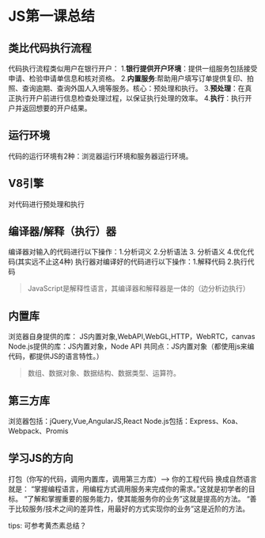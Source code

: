 # JS第一课总结
## 类比代码执行流程
代码执行流程类似用户在银行开户：
1.**银行提供开户环境**：提供一组服务包括接受申请、检验申请单信息和核对资格。
2.**内置服务**:帮助用户填写订单提供复印、拍照、查询逾期、查询外国人入境等服务。核心：预处理和执行。
3.**预处理**：在真正执行开户前进行信息检查处理过程，以保证执行处理的效率。
4.**执行**：执行开户并返回想要的开户结果。
## 运行环境
代码的运行环境有2种：浏览器运行环境和服务器运行环境。
## V8引擎
对代码进行预处理和执行
## 编译器/解释（执行）器  
编译器对输入的代码进行以下操作：1.分析词义 2.分析语法 3. 分析语义 4.优化代码(其实远不止这4种) 
执行器对编译好的代码进行以下操作：1.解释代码 2.执行代码
> JavaScript是解释性语言，其编译器和解释器是一体的（边分析边执行）
## 内置库
浏览器自身提供的库： JS内置对象,WebAPI,WebGL,HTTP，WebRTC，canvas
Node.js提供的库：JS内置对象，Node API
共同点：JS内置对象（都使用js来编代码，都提供JS的语言特性。）
> 数组、数据对象、数据结构、数据类型、运算符。
## 第三方库
浏览器包括：jQuery,Vue,AngularJS,React
Node.js包括：Express、Koa、Webpack、Promis
## 学习JS的方向
打包（你写的代码，调用内置库，调用第三方库）--> 你的工程代码
换成自然语言就是：
“掌握编程语言，用编程方式调用服务来完成你的需求。”这就是初学者的目标。
“了解和掌握重要的服务能力，使其能服务你的业务”这就是提高的方法。
“善于比较服务/技术之间的差异性，用最好的方式实现你的业务”这是近阶的方法。

tips: 可参考黄杰素总结？
